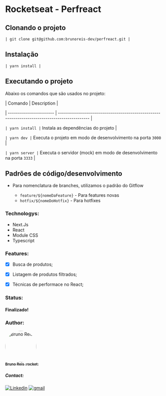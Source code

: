 # Rocketseat - Perfreact

## Clonando o projeto

`| git clone git@github.com:brunoreis-dev/perfreact.git |`

## Instalação

`| yarn install |`

## Executando o projeto

Abaixo os comandos que são usados no projeto:

| Comando | Description |

| ----------------------- | --------------------------------------------------------------------------------------------- |

`| yarn install |` Instala as dependências do projeto |

`| yarn dev |` Executa o projeto em modo de desenvolvimento na porta `3000` |

`| yarn server |` Executa o servidor (mock) em modo de desenvolvimento na porta `3333` |

## Padrões de código/desenvolvimento

- Para nomenclatura de branches, utilizamos o padrão do Gitflow

  - `feature/${nomeDaFeature}` - Para features novas
  - `hotfix/${nomeDoHotfix}` - Para hotfixes

### Technologys:
- Next.Js
- React
- Module CSS
- Typescript


### Features:
- [x] Busca de produtos;
- [x] Listagem de produtos filtrados;
- [x] Técnicas de performace no React;


### Status: 
#### Finalizado!

### Author:
<a href="https://www.linkedin.com/in/bruno-reis-9a937b189/">
 <img src="https://avatars2.githubusercontent.com/u/52367484?s=460&u=5a917d71b664f841735989d9bff4f2482a3d2ab6&v=4" width="100px;" alt="Bruno Reis" style="border-radius: 50%;" />
 <br />
 <sub><b>Bruno Reis :rocket:</b></sub>
</a>

##### Contact:
<a href="https://www.linkedin.com/in/bruno-reis-9a937b189/"><img src="https://img.shields.io/badge/LinkedIn-0077B5?style=for-the-badge&logo=linkedin&logoColor=white" alt="Linkedin" /></a>
<a href="mailto:b.macedoreis@gmail.com"><img src="https://img.shields.io/badge/Gmail-D14836?style=for-the-badge&logo=gmail&logoColor=white" alt="gmail" /></a>
